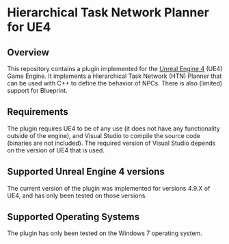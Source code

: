 Hierarchical Task Network Planner for UE4
==========================================

Overview
--------

This repository contains a plugin implemented for the [Unreal Engine 4](https://www.unrealengine.com/what-is-unreal-engine-4) (UE4) Game Engine. It implements a Hierarchical Task Network (HTN) Planner that can be used with C++ to define the behavior of NPCs. There is also (limited) support for Blueprint.

Requirements
------------

The plugin requires UE4 to be of any use (it does not have any functionality outside of the engine), and Visual Studio to compile the source code (binaries are not included). The required version of Visual Studio depends on the version of UE4 that is used.

Supported Unreal Engine 4 versions
----------------------------------

The current version of the plugin was implemented for versions 4.9.X of UE4, and has only been tested on those versions.

Supported Operating Systems
---------------------------

The plugin has only been tested on the Windows 7 operating system. 